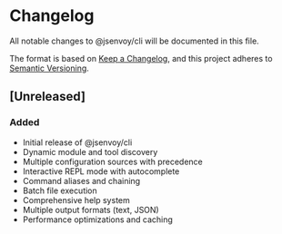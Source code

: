 # Changelog

All notable changes to @jsenvoy/cli will be documented in this file.

The format is based on [Keep a Changelog](https://keepachangelog.com/en/1.0.0/),
and this project adheres to [Semantic Versioning](https://semver.org/spec/v2.0.0.html).

## [Unreleased]

### Added
- Initial release of @jsenvoy/cli
- Dynamic module and tool discovery
- Multiple configuration sources with precedence
- Interactive REPL mode with autocomplete
- Command aliases and chaining
- Batch file execution
- Comprehensive help system
- Multiple output formats (text, JSON)
- Performance optimizations and caching
